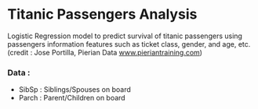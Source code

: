 # Titanic Passengers Analysis
Logistic Regression model to predict survival of titanic passengers using passengers information features such as ticket class, gender, and age, etc.
(credit : Jose Portilla, Pierian Data www.pieriantraining.com)

### Data :
* SibSp : Siblings/Spouses on board
* Parch : Parent/Children on board